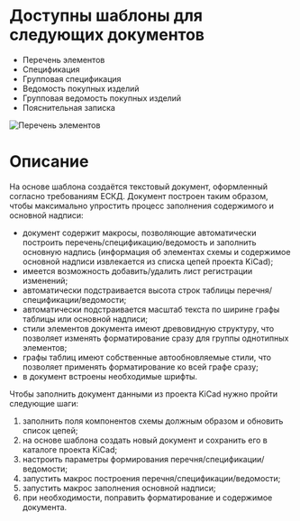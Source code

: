 # Доступны шаблоны для следующих документов
* Перечень элементов
* Спецификация
* Групповая спецификация
* Ведомость покупных изделий
* Групповая ведомость покупных изделий
* Пояснительная записка

![Перечень элементов](https://extensions.libreoffice.org/assets/screenshots/z/shablony-dokumientov-ieskd-dlia-sapr-kicad_2eaaa980-dc11-41a8-8150-f3e0ba38ba13__FitMaxWzEwMDAsMTAwMF0.png)

# Описание
На основе шаблона создаётся текстовый документ, оформленный согласно требованиям ЕСКД.
Документ построен таким образом, чтобы максимально упростить процесс заполнения содержимого и основной надписи:

* документ содержит макросы, позволяющие автоматически построить перечень/спецификацию/ведомость и заполнить основную надпись (информация об элементах схемы и содержимое основной надписи извлекается из списка цепей проекта KiCad);
* имеется возможность добавить/удалить лист регистрации изменений;
* автоматически подстраивается высота строк таблицы перечня/спецификации/ведомости;
* автоматически подстраивается масштаб текста по ширине графы таблицы или основной надписи;
* стили элементов документа имеют древовидную структуру, что позволяет изменять форматирование сразу для группы однотипных элементов;
* графы таблиц имеют собственные автообновляемые стили, что позволяет применять форматирование ко всей графе сразу;
* в документ встроены необходимые шрифты.

Чтобы заполнить документ данными из проекта KiCad нужно пройти следующие шаги:

1. заполнить поля компонентов схемы должным образом и обновить список цепей;
1. на основе шаблона создать новый документ и сохранить его в каталоге проекта KiCad;
1. настроить параметры формирования перечня/спецификации/ведомости;
1. запустить макрос построения перечня/спецификации/ведомости;
1. запустить макрос заполнения основной надписи;
1. при необходимости, поправить форматирование и содержимое документа.

